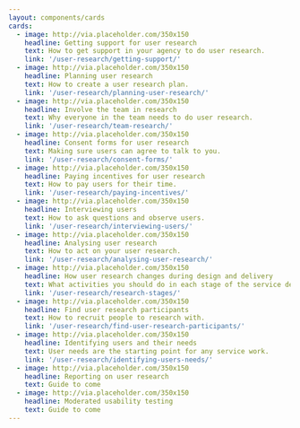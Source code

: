 ```yaml
---
layout: components/cards
cards:
  - image: http://via.placeholder.com/350x150
    headline: Getting support for user research
    text: How to get support in your agency to do user research.
    link: '/user-research/getting-support/'
  - image: http://via.placeholder.com/350x150
    headline: Planning user research
    text: How to create a user research plan.
    link: '/user-research/planning-user-research/'
  - image: http://via.placeholder.com/350x150
    headline: Involve the team in research
    text: Why everyone in the team needs to do user research.
    link: '/user-research/team-research/'
  - image: http://via.placeholder.com/350x150
    headline: Consent forms for user research
    text: Making sure users can agree to talk to you.
    link: '/user-research/consent-forms/'
  - image: http://via.placeholder.com/350x150
    headline: Paying incentives for user research
    text: How to pay users for their time.
    link: '/user-research/paying-incentives/'
  - image: http://via.placeholder.com/350x150
    headline: Interviewing users
    text: How to ask questions and observe users.
    link: '/user-research/interviewing-users/'
  - image: http://via.placeholder.com/350x150
    headline: Analysing user research
    text: How to act on your user research.
    link: '/user-research/analysing-user-research/'
  - image: http://via.placeholder.com/350x150
    headline: How user research changes during design and delivery
    text: What activities you should do in each stage of the service design and delivery process.
    link: '/user-research/research-stages/'
  - image: http://via.placeholder.com/350x150
    headline: Find user research participants
    text: How to recruit people to research with.
    link: '/user-research/find-user-research-participants/'
  - image: http://via.placeholder.com/350x150
    headline: Identifying users and their needs
    text: User needs are the starting point for any service work.
    link: '/user-research/identifying-users-needs/'
  - image: http://via.placeholder.com/350x150
    headline: Reporting on user research
    text: Guide to come
  - image: http://via.placeholder.com/350x150
    headline: Moderated usability testing
    text: Guide to come
---
```

